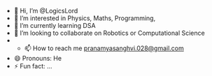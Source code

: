 - 👋 Hi, I’m @LogicsLord
- 👀 I’m interested in Physics, Maths, Programming, 
- 🌱 I’m currently learning DSA
- 💞️ I’m looking to collaborate on Robotics or Computational Science
- - 📫 How to reach me pranamyasanghvi.028@gmail.com
- 😄 Pronouns: He
- ⚡ Fun fact: ...

<!---
Elite407/Elite407 is a ✨ special ✨ repository because its `README.md` (this file) appears on your GitHub profile.
You can click the Preview link to take a look at your changes.
--->
